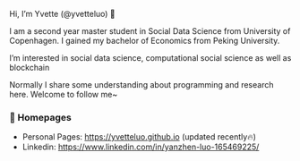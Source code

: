 Hi, I’m Yvette (@yvetteluo) 👋

I am a second year master student in Social Data Science from University of Copenhagen. I gained my bachelor of Economics from Peking University.


I’m interested in social data science, computational social science as well as blockchain

Normally I share some understanding about programming and research here. Welcome to follow me~

### 📎 Homepages
- Personal Pages: https://yvetteluo.github.io (updated recently🔥)
- Linkedin: https://www.linkedin.com/in/yanzhen-luo-165469225/

